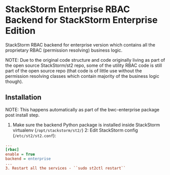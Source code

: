 # StackStorm Enterprise RBAC Backend for StackStorm Enterprise Edition

StackStorm RBAC backend for enterprise version which contains all the proprietary RBAC
(permission resolving) business logic.

NOTE: Due to the original code structure and code originally living as part of the
open source StackStorm/st2 repo, some of the utility RBAC code is still part of the open
source repo (that code is of little use without the permission resolving classes which
contain majority of the business logic though).

## Installation

NOTE: This happens automatically as part of the bwc-enterprise package post install step.

1. Make sure the backend Python package is installed inside StackStorm virtualenv
   (``/opt/stackstorm/st2/``)
2: Edit StackStorm config (``/etc/st2/st2.conf``):

```ini
...
[rbac]
enable = True
backend = enterprise
...
3. Restart all the services - ``sudo st2ctl restart``
